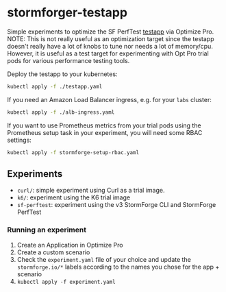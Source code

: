 # stormforger-testapp

Simple experiments to optimize the SF PerfTest [testapp](https://github.com/stormforger/testapp/) via Optimize Pro.
NOTE: This is not really useful as an optimization target since the testapp doesn't really have a lot of knobs to tune nor needs a lot of memory/cpu. 
However, it is useful as a test target for experimenting with Opt Pro trial pods for various performance testing tools.

Deploy the testapp to your kubernetes:

```sh
kubectl apply -f ./testapp.yaml
```

If you need an Amazon Load Balancer ingress, e.g. for your `labs` cluster:

```sh
kubectl apply -f ./alb-ingress.yaml
```

If you want to use Prometheus metrics from your trial pods using the Prometheus setup task in your experiment,
you will need some RBAC settings:

```sh
kubectl apply -f stormforge-setup-rbac.yaml
```

## Experiments
- `curl/`: simple experiment using Curl as a trial image.
- `k6/`: experiment using the K6 trial image
- `sf-perftest`: experiment using the v3 StormForge CLI and StormForge PerfTest

### Running an experiment

1. Create an Application in Optimize Pro
2. Create a custom scenario
3. Check the `experiment.yaml` file of your choice and update the `stormforge.io/*` labels according to the names you chose for the app + scenario
4. `kubectl apply -f experiment.yaml`
